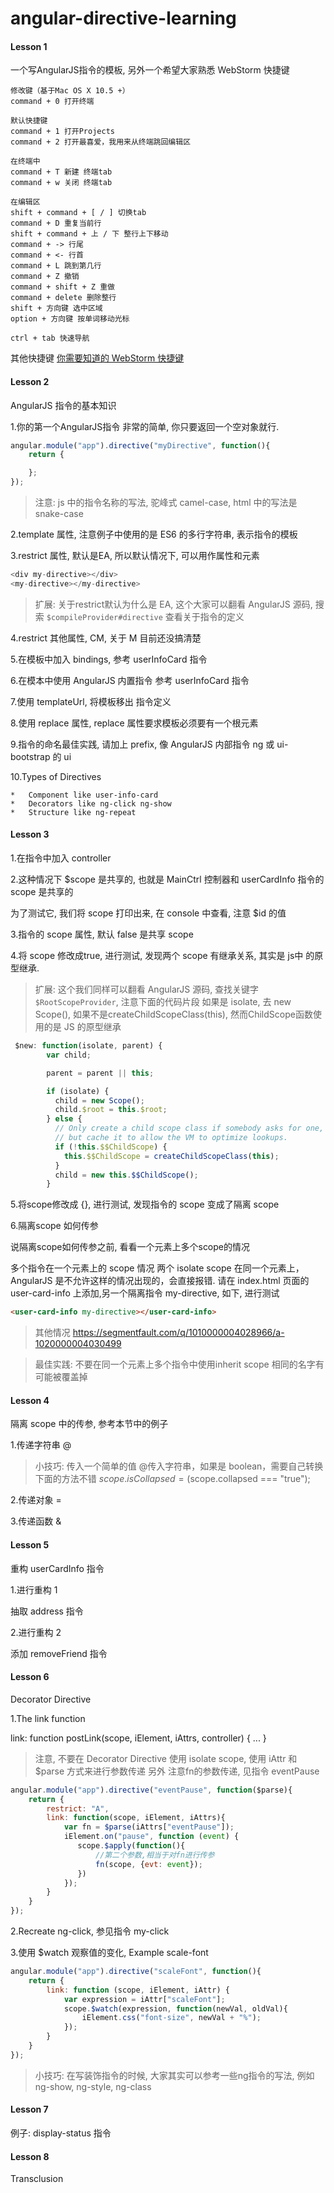 # angular-directive-learning

#### Lesson 1
一个写AngularJS指令的模板, 另外一个希望大家熟悉 WebStorm 快捷键

```
修改键（基于Mac OS X 10.5 +）
command + 0 打开终端

默认快捷键
command + 1 打开Projects
command + 2 打开最喜爱，我用来从终端跳回编辑区

在终端中
command + T 新建 终端tab
command + w 关闭 终端tab

在编辑区
shift + command + [ / ] 切换tab
command + D 重复当前行
shift + command + 上 / 下 整行上下移动
command + -> 行尾
command + <- 行首
command + L 跳到第几行
command + Z 撤销
command + shift + Z 重做
command + delete 删除整行
shift + 方向键 选中区域
option + 方向键 按单词移动光标

ctrl + tab 快速导航
```
其他快捷键 [你需要知道的 WebStorm 快捷键](http://blog.jetbrains.com/webstorm/2015/06/10-webstorm-shortcuts-you-need-to-know/)

#### Lesson 2
AngularJS 指令的基本知识

1.你的第一个AngularJS指令
非常的简单, 你只要返回一个空对象就行.
```js
angular.module("app").directive("myDirective", function(){
    return {

    };
});
```
> 注意: js 中的指令名称的写法, 驼峰式 camel-case, html 中的写法是 snake-case

2.template 属性, 注意例子中使用的是 ES6 的多行字符串, 表示指令的模板

3.restrict 属性, 默认是EA, 所以默认情况下, 可以用作属性和元素
```js
<div my-directive></div>
<my-directive></my-directive>
```
> 扩展: 关于restrict默认为什么是 EA, 这个大家可以翻看 AngularJS 源码, 搜索 `$compileProvider#directive` 查看关于指令的定义

4.restrict 其他属性, CM, 关于 M 目前还没搞清楚

5.在模板中加入 bindings, 参考 userInfoCard 指令

6.在模本中使用 AngularJS 内置指令 参考 userInfoCard 指令

7.使用 templateUrl, 将模板移出 指令定义

8.使用 replace 属性, replace 属性要求模板必须要有一个根元素

9.指令的命名最佳实践, 请加上 prefix, 像 AngularJS 内部指令 ng 或 ui-bootstrap 的 ui

10.Types of Directives

    *   Component like user-info-card
    *   Decorators like ng-click ng-show
    *   Structure like ng-repeat

#### Lesson 3

1.在指令中加入 controller

2.这种情况下 $scope 是共享的, 也就是 MainCtrl 控制器和 userCardInfo 指令的 scope 是共享的
   
  为了测试它, 我们将 scope 打印出来, 在 console 中查看, 注意 $id 的值

3.指令的 scope 属性, 默认 false 是共享 scope

4.将 scope 修改成true, 进行测试, 发现两个 scope 有继承关系, 其实是 js中 的原型继承.

> 扩展: 这个我们同样可以翻看 AngularJS 源码, 查找关键字 `$RootScopeProvider`, 注意下面的代码片段
如果是 isolate, 去 new Scope(), 如果不是createChildScopeClass(this), 然而ChildScope函数使用的是 JS 的原型继承

```js
 $new: function(isolate, parent) {
        var child;

        parent = parent || this;

        if (isolate) {
          child = new Scope();
          child.$root = this.$root;
        } else {
          // Only create a child scope class if somebody asks for one,
          // but cache it to allow the VM to optimize lookups.
          if (!this.$$ChildScope) {
            this.$$ChildScope = createChildScopeClass(this);
          }
          child = new this.$$ChildScope();
        }
```

5.将scope修改成 {}, 进行测试, 发现指令的 scope 变成了隔离 scope

6.隔离scope 如何传参

说隔离scope如何传参之前, 看看一个元素上多个scope的情况

多个指令在一个元素上的 scope 情况 两个 isolate scope 在同一个元素上，AngularJS 是不允许这样的情况出现的，会直接报错.
请在 index.html 页面的 user-card-info 上添加,另一个隔离指令 my-directive, 如下, 进行测试

```html
<user-card-info my-directive></user-card-info>
```

> 其他情况 https://segmentfault.com/q/1010000004028966/a-1020000004030499

> 最佳实践: 不要在同一个元素上多个指令中使用inherit scope 相同的名字有可能被覆盖掉

#### Lesson 4

隔离 scope 中的传参, 参考本节中的例子

1.传递字符串 @

> 小技巧: 传入一个简单的值 @传入字符串，如果是 boolean，需要自己转换 下面的方法不错
>  $scope.isCollapsed = ($scope.collapsed === "true");

2.传递对象 =

3.传递函数 &

#### Lesson 5

重构 userCardInfo 指令

1.进行重构 1

抽取 address 指令

2.进行重构 2

添加 removeFriend 指令

#### Lesson 6

Decorator Directive

1.The link function

link: function postLink(scope, iElement, iAttrs, controller) { ... }

>注意, 不要在 Decorator Directive 使用 isolate scope, 使用 iAttr 和 $parse 方式来进行参数传递
>另外 注意fn的参数传递, 见指令 eventPause

```js
angular.module("app").directive("eventPause", function($parse){
    return {
        restrict: "A",
        link: function(scope, iElement, iAttrs){
            var fn = $parse(iAttrs["eventPause"]);
            iElement.on("pause", function (event) {
               scope.$apply(function(){
                   //第二个参数,相当于对fn进行传参
                   fn(scope, {evt: event});
               })
            });
        }
    }
});
```

2.Recreate ng-click, 参见指令 my-click

3.使用 $watch 观察值的变化, Example scale-font

```js
angular.module("app").directive("scaleFont", function(){
    return {
        link: function (scope, iElement, iAttr) {
            var expression = iAttr["scaleFont"];
            scope.$watch(expression, function(newVal, oldVal){
                iElement.css("font-size", newVal + "%");
            });
        }
    }
});
```

> 小技巧: 在写装饰指令的时候, 大家其实可以参考一些ng指令的写法, 例如 ng-show, ng-style, ng-class

#### Lesson 7

例子: display-status 指令

#### Lesson 8

Transclusion
